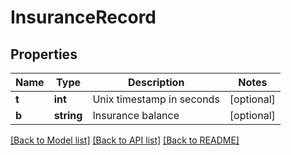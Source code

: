 # InsuranceRecord

## Properties
Name | Type | Description | Notes
------------ | ------------- | ------------- | -------------
**t** | **int** | Unix timestamp in seconds | [optional] 
**b** | **string** | Insurance balance | [optional] 

[[Back to Model list]](../README.md#documentation-for-models) [[Back to API list]](../README.md#documentation-for-api-endpoints) [[Back to README]](../README.md)



